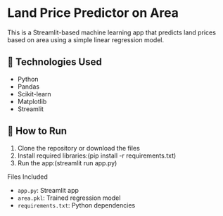 # Land Price Predictor on Area

This is a Streamlit-based machine learning app that predicts land prices based on area using a simple linear regression model.

## 🔧 Technologies Used
- Python
- Pandas
- Scikit-learn
- Matplotlib
- Streamlit

## 🚀 How to Run

1. Clone the repository or download the files
2. Install required libraries:(pip install -r requirements.txt)
3. Run the app:(streamlit run app.py)

 Files Included
- `app.py`: Streamlit app
- `area.pkl`: Trained regression model
- `requirements.txt`: Python dependencies


